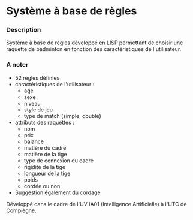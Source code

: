 Système à base de règles
=============
### Description ###
Système à base de règles développé en LISP permettant de choisir une raquette de badminton en fonction des caractéristiques de l'utilisateur.

### A noter ###
- 52 règles définies
- caractéristiques de l'utilisateur :
	- age
	- sexe
	- niveau
	- style de jeu
	- type de match (simple, double)
- attributs des raquettes :
	- nom
	- prix
	- balance
	- matière du cadre
	- matière de la tige
	- type de connexion du cadre
	- rigidité de la tige
	- longueur de la tige
	- poids
	- cordée ou non
- Suggestion également du cordage

Développé dans le cadre de l'UV IA01 (Intelligence Artificielle) à l'UTC de Compiègne.